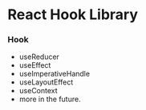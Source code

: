 # React Hook Library
### Hook
- useReducer
- useEffect
- useImperativeHandle
- useLayoutEffect
- useContext
- more in the future.
